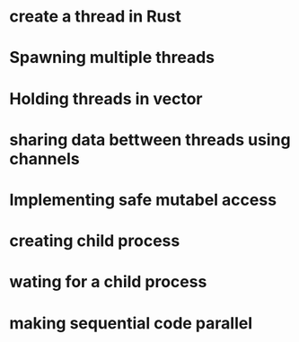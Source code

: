 # create a thread in Rust
# Spawning multiple threads
# Holding threads in vector
# sharing data bettween threads using channels
# Implementing safe mutabel access
# creating child process
# wating for a child process
# making sequential code parallel


